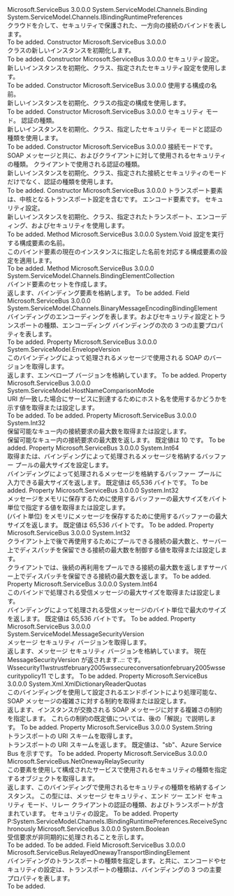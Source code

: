 <Type Name="NetOnewayRelayBinding" FullName="Microsoft.ServiceBus.NetOnewayRelayBinding">
  <TypeSignature Language="C#" Value="public class NetOnewayRelayBinding : System.ServiceModel.Channels.Binding, System.ServiceModel.Channels.IBindingRuntimePreferences" />
  <TypeSignature Language="ILAsm" Value=".class public auto ansi beforefieldinit NetOnewayRelayBinding extends System.ServiceModel.Channels.Binding implements class System.ServiceModel.Channels.IBindingRuntimePreferences" />
  <TypeSignature Language="DocId" Value="T:Microsoft.ServiceBus.NetOnewayRelayBinding" />
  <TypeSignature Language="VB.NET" Value="Public Class NetOnewayRelayBinding&#xA;Inherits Binding&#xA;Implements IBindingRuntimePreferences" />
  <TypeSignature Language="F#" Value="type NetOnewayRelayBinding = class&#xA;    inherit Binding&#xA;    interface IBindingRuntimePreferences" />
  <AssemblyInfo>
    <AssemblyName>Microsoft.ServiceBus</AssemblyName>
    <AssemblyVersion>3.0.0.0</AssemblyVersion>
  </AssemblyInfo>
  <Base>
    <BaseTypeName>System.ServiceModel.Channels.Binding</BaseTypeName>
  </Base>
  <Interfaces>
    <Interface>
      <InterfaceName>System.ServiceModel.Channels.IBindingRuntimePreferences</InterfaceName>
    </Interface>
  </Interfaces>
  <Docs>
    <summary>クラウドを介して、セキュリティで保護された、一方向の接続のバインドを表します。 </summary>
    <remarks>To be added.</remarks>
  </Docs>
  <Members>
    <Member MemberName=".ctor">
      <MemberSignature Language="C#" Value="public NetOnewayRelayBinding ();" />
      <MemberSignature Language="ILAsm" Value=".method public hidebysig specialname rtspecialname instance void .ctor() cil managed" />
      <MemberSignature Language="DocId" Value="M:Microsoft.ServiceBus.NetOnewayRelayBinding.#ctor" />
      <MemberSignature Language="VB.NET" Value="Public Sub New ()" />
      <MemberType>Constructor</MemberType>
      <AssemblyInfo>
        <AssemblyName>Microsoft.ServiceBus</AssemblyName>
        <AssemblyVersion>3.0.0.0</AssemblyVersion>
      </AssemblyInfo>
      <Parameters />
      <Docs>
        <summary><see cref="T:Microsoft.ServiceBus.NetOnewayRelayBinding" /> クラスの新しいインスタンスを初期化します。</summary>
        <remarks>To be added.</remarks>
      </Docs>
    </Member>
    <Member MemberName=".ctor">
      <MemberSignature Language="C#" Value="protected NetOnewayRelayBinding (Microsoft.ServiceBus.NetOnewayRelaySecurity security);" />
      <MemberSignature Language="ILAsm" Value=".method familyhidebysig specialname rtspecialname instance void .ctor(class Microsoft.ServiceBus.NetOnewayRelaySecurity security) cil managed" />
      <MemberSignature Language="DocId" Value="M:Microsoft.ServiceBus.NetOnewayRelayBinding.#ctor(Microsoft.ServiceBus.NetOnewayRelaySecurity)" />
      <MemberSignature Language="VB.NET" Value="Protected Sub New (security As NetOnewayRelaySecurity)" />
      <MemberSignature Language="F#" Value="new Microsoft.ServiceBus.NetOnewayRelayBinding : Microsoft.ServiceBus.NetOnewayRelaySecurity -&gt; Microsoft.ServiceBus.NetOnewayRelayBinding" Usage="new Microsoft.ServiceBus.NetOnewayRelayBinding security" />
      <MemberType>Constructor</MemberType>
      <AssemblyInfo>
        <AssemblyName>Microsoft.ServiceBus</AssemblyName>
        <AssemblyVersion>3.0.0.0</AssemblyVersion>
      </AssemblyInfo>
      <Parameters>
        <Parameter Name="security" Type="Microsoft.ServiceBus.NetOnewayRelaySecurity" />
      </Parameters>
      <Docs>
        <param name="security">セキュリティ設定。</param>
        <summary>新しいインスタンスを初期化、<see cref="T:Microsoft.ServiceBus.NetOnewayRelayBinding" />クラス、指定されたセキュリティ設定を使用します。</summary>
        <remarks>To be added.</remarks>
      </Docs>
    </Member>
    <Member MemberName=".ctor">
      <MemberSignature Language="C#" Value="public NetOnewayRelayBinding (string configurationName);" />
      <MemberSignature Language="ILAsm" Value=".method public hidebysig specialname rtspecialname instance void .ctor(string configurationName) cil managed" />
      <MemberSignature Language="DocId" Value="M:Microsoft.ServiceBus.NetOnewayRelayBinding.#ctor(System.String)" />
      <MemberSignature Language="VB.NET" Value="Public Sub New (configurationName As String)" />
      <MemberSignature Language="F#" Value="new Microsoft.ServiceBus.NetOnewayRelayBinding : string -&gt; Microsoft.ServiceBus.NetOnewayRelayBinding" Usage="new Microsoft.ServiceBus.NetOnewayRelayBinding configurationName" />
      <MemberType>Constructor</MemberType>
      <AssemblyInfo>
        <AssemblyName>Microsoft.ServiceBus</AssemblyName>
        <AssemblyVersion>3.0.0.0</AssemblyVersion>
      </AssemblyInfo>
      <Parameters>
        <Parameter Name="configurationName" Type="System.String" />
      </Parameters>
      <Docs>
        <param name="configurationName">使用する構成の名前。</param>
        <summary>新しいインスタンスを初期化、<see cref="T:Microsoft.ServiceBus.NetOnewayRelayBinding" />クラスの指定の構成を使用します。</summary>
        <remarks>To be added.</remarks>
      </Docs>
    </Member>
    <Member MemberName=".ctor">
      <MemberSignature Language="C#" Value="public NetOnewayRelayBinding (Microsoft.ServiceBus.EndToEndSecurityMode securityMode, Microsoft.ServiceBus.RelayClientAuthenticationType relayClientAuthenticationType);" />
      <MemberSignature Language="ILAsm" Value=".method public hidebysig specialname rtspecialname instance void .ctor(valuetype Microsoft.ServiceBus.EndToEndSecurityMode securityMode, valuetype Microsoft.ServiceBus.RelayClientAuthenticationType relayClientAuthenticationType) cil managed" />
      <MemberSignature Language="DocId" Value="M:Microsoft.ServiceBus.NetOnewayRelayBinding.#ctor(Microsoft.ServiceBus.EndToEndSecurityMode,Microsoft.ServiceBus.RelayClientAuthenticationType)" />
      <MemberSignature Language="F#" Value="new Microsoft.ServiceBus.NetOnewayRelayBinding : Microsoft.ServiceBus.EndToEndSecurityMode * Microsoft.ServiceBus.RelayClientAuthenticationType -&gt; Microsoft.ServiceBus.NetOnewayRelayBinding" Usage="new Microsoft.ServiceBus.NetOnewayRelayBinding (securityMode, relayClientAuthenticationType)" />
      <MemberType>Constructor</MemberType>
      <AssemblyInfo>
        <AssemblyName>Microsoft.ServiceBus</AssemblyName>
        <AssemblyVersion>3.0.0.0</AssemblyVersion>
      </AssemblyInfo>
      <Parameters>
        <Parameter Name="securityMode" Type="Microsoft.ServiceBus.EndToEndSecurityMode" />
        <Parameter Name="relayClientAuthenticationType" Type="Microsoft.ServiceBus.RelayClientAuthenticationType" />
      </Parameters>
      <Docs>
        <param name="securityMode">セキュリティ モード。 </param>
        <param name="relayClientAuthenticationType">認証の種類。 </param>
        <summary>新しいインスタンスを初期化、<see cref="T:Microsoft.ServiceBus.NetOnewayRelayBinding" />クラス、指定したセキュリティ モードと認証の種類を使用します。</summary>
        <remarks>To be added.</remarks>
      </Docs>
    </Member>
    <Member MemberName=".ctor">
      <MemberSignature Language="C#" Value="protected NetOnewayRelayBinding (Microsoft.ServiceBus.RelayedOnewayConnectionMode connectionMode, Microsoft.ServiceBus.EndToEndSecurityMode securityMode, Microsoft.ServiceBus.RelayClientAuthenticationType relayClientAuthenticationType);" />
      <MemberSignature Language="ILAsm" Value=".method familyhidebysig specialname rtspecialname instance void .ctor(valuetype Microsoft.ServiceBus.RelayedOnewayConnectionMode connectionMode, valuetype Microsoft.ServiceBus.EndToEndSecurityMode securityMode, valuetype Microsoft.ServiceBus.RelayClientAuthenticationType relayClientAuthenticationType) cil managed" />
      <MemberSignature Language="DocId" Value="M:Microsoft.ServiceBus.NetOnewayRelayBinding.#ctor(Microsoft.ServiceBus.RelayedOnewayConnectionMode,Microsoft.ServiceBus.EndToEndSecurityMode,Microsoft.ServiceBus.RelayClientAuthenticationType)" />
      <MemberSignature Language="F#" Value="new Microsoft.ServiceBus.NetOnewayRelayBinding : Microsoft.ServiceBus.RelayedOnewayConnectionMode * Microsoft.ServiceBus.EndToEndSecurityMode * Microsoft.ServiceBus.RelayClientAuthenticationType -&gt; Microsoft.ServiceBus.NetOnewayRelayBinding" Usage="new Microsoft.ServiceBus.NetOnewayRelayBinding (connectionMode, securityMode, relayClientAuthenticationType)" />
      <MemberType>Constructor</MemberType>
      <AssemblyInfo>
        <AssemblyName>Microsoft.ServiceBus</AssemblyName>
        <AssemblyVersion>3.0.0.0</AssemblyVersion>
      </AssemblyInfo>
      <Parameters>
        <Parameter Name="connectionMode" Type="Microsoft.ServiceBus.RelayedOnewayConnectionMode" />
        <Parameter Name="securityMode" Type="Microsoft.ServiceBus.EndToEndSecurityMode" />
        <Parameter Name="relayClientAuthenticationType" Type="Microsoft.ServiceBus.RelayClientAuthenticationType" />
      </Parameters>
      <Docs>
        <param name="connectionMode">接続モードです。 </param>
        <param name="securityMode">SOAP メッセージと共に、およびクライアントに対して使用されるセキュリティの種類。 </param>
        <param name="relayClientAuthenticationType">クライアントで使用される認証の種類。 </param>
        <summary>新しいインスタンスを初期化、<see cref="T:Microsoft.ServiceBus.NetOnewayRelayBinding" />クラス、指定された接続とセキュリティのモードだけでなく、認証の種類を使用します。</summary>
        <remarks>To be added.</remarks>
      </Docs>
    </Member>
    <Member MemberName=".ctor">
      <MemberSignature Language="C#" Value="protected NetOnewayRelayBinding (Microsoft.ServiceBus.RelayedOnewayTransportBindingElement transport, System.ServiceModel.Channels.BinaryMessageEncodingBindingElement encoding, Microsoft.ServiceBus.NetOnewayRelaySecurity security);" />
      <MemberSignature Language="ILAsm" Value=".method familyhidebysig specialname rtspecialname instance void .ctor(class Microsoft.ServiceBus.RelayedOnewayTransportBindingElement transport, class System.ServiceModel.Channels.BinaryMessageEncodingBindingElement encoding, class Microsoft.ServiceBus.NetOnewayRelaySecurity security) cil managed" />
      <MemberSignature Language="DocId" Value="M:Microsoft.ServiceBus.NetOnewayRelayBinding.#ctor(Microsoft.ServiceBus.RelayedOnewayTransportBindingElement,System.ServiceModel.Channels.BinaryMessageEncodingBindingElement,Microsoft.ServiceBus.NetOnewayRelaySecurity)" />
      <MemberSignature Language="VB.NET" Value="Protected Sub New (transport As RelayedOnewayTransportBindingElement, encoding As BinaryMessageEncodingBindingElement, security As NetOnewayRelaySecurity)" />
      <MemberSignature Language="F#" Value="new Microsoft.ServiceBus.NetOnewayRelayBinding : Microsoft.ServiceBus.RelayedOnewayTransportBindingElement * System.ServiceModel.Channels.BinaryMessageEncodingBindingElement * Microsoft.ServiceBus.NetOnewayRelaySecurity -&gt; Microsoft.ServiceBus.NetOnewayRelayBinding" Usage="new Microsoft.ServiceBus.NetOnewayRelayBinding (transport, encoding, security)" />
      <MemberType>Constructor</MemberType>
      <AssemblyInfo>
        <AssemblyName>Microsoft.ServiceBus</AssemblyName>
        <AssemblyVersion>3.0.0.0</AssemblyVersion>
      </AssemblyInfo>
      <Parameters>
        <Parameter Name="transport" Type="Microsoft.ServiceBus.RelayedOnewayTransportBindingElement" />
        <Parameter Name="encoding" Type="System.ServiceModel.Channels.BinaryMessageEncodingBindingElement" />
        <Parameter Name="security" Type="Microsoft.ServiceBus.NetOnewayRelaySecurity" />
      </Parameters>
      <Docs>
        <param name="transport"> トランスポート要素は、中核となるトランスポート設定を含むです。</param>
        <param name="encoding"> エンコード要素です。</param>
        <param name="security"> セキュリティ設定。</param>
        <summary>新しいインスタンスを初期化、<see cref="T:Microsoft.ServiceBus.NetOnewayRelayBinding" />クラス、指定されたトランスポート、エンコーディング、およびセキュリティを使用します。</summary>
        <remarks>To be added.</remarks>
      </Docs>
    </Member>
    <Member MemberName="ApplyConfiguration">
      <MemberSignature Language="C#" Value="protected virtual void ApplyConfiguration (string configurationName);" />
      <MemberSignature Language="ILAsm" Value=".method familyhidebysig newslot virtual instance void ApplyConfiguration(string configurationName) cil managed" />
      <MemberSignature Language="DocId" Value="M:Microsoft.ServiceBus.NetOnewayRelayBinding.ApplyConfiguration(System.String)" />
      <MemberSignature Language="VB.NET" Value="Protected Overridable Sub ApplyConfiguration (configurationName As String)" />
      <MemberSignature Language="F#" Value="abstract member ApplyConfiguration : string -&gt; unit&#xA;override this.ApplyConfiguration : string -&gt; unit" Usage="netOnewayRelayBinding.ApplyConfiguration configurationName" />
      <MemberType>Method</MemberType>
      <AssemblyInfo>
        <AssemblyName>Microsoft.ServiceBus</AssemblyName>
        <AssemblyVersion>3.0.0.0</AssemblyVersion>
      </AssemblyInfo>
      <ReturnValue>
        <ReturnType>System.Void</ReturnType>
      </ReturnValue>
      <Parameters>
        <Parameter Name="configurationName" Type="System.String" />
      </Parameters>
      <Docs>
        <param name="configurationName">設定を実行する構成要素の名前。</param>
        <summary>このバインド要素の現在のインスタンスに指定した名前を対応する構成要素の設定を適用します。</summary>
        <remarks>To be added.</remarks>
      </Docs>
    </Member>
    <Member MemberName="CreateBindingElements">
      <MemberSignature Language="C#" Value="public override System.ServiceModel.Channels.BindingElementCollection CreateBindingElements ();" />
      <MemberSignature Language="ILAsm" Value=".method public hidebysig virtual instance class System.ServiceModel.Channels.BindingElementCollection CreateBindingElements() cil managed" />
      <MemberSignature Language="DocId" Value="M:Microsoft.ServiceBus.NetOnewayRelayBinding.CreateBindingElements" />
      <MemberSignature Language="VB.NET" Value="Public Overrides Function CreateBindingElements () As BindingElementCollection" />
      <MemberSignature Language="F#" Value="override this.CreateBindingElements : unit -&gt; System.ServiceModel.Channels.BindingElementCollection" Usage="netOnewayRelayBinding.CreateBindingElements " />
      <MemberType>Method</MemberType>
      <AssemblyInfo>
        <AssemblyName>Microsoft.ServiceBus</AssemblyName>
        <AssemblyVersion>3.0.0.0</AssemblyVersion>
      </AssemblyInfo>
      <ReturnValue>
        <ReturnType>System.ServiceModel.Channels.BindingElementCollection</ReturnType>
      </ReturnValue>
      <Parameters />
      <Docs>
        <summary>バインド要素のセットを作成します。</summary>
        <returns>返します、<see cref="T:System.ServiceModel.Channels.BindingElementCollection" />バインディング要素を格納します。</returns>
        <remarks>To be added.</remarks>
      </Docs>
    </Member>
    <Member MemberName="encoding">
      <MemberSignature Language="C#" Value="protected internal System.ServiceModel.Channels.BinaryMessageEncodingBindingElement encoding;" />
      <MemberSignature Language="ILAsm" Value=".field familyorassembly class System.ServiceModel.Channels.BinaryMessageEncodingBindingElement encoding" />
      <MemberSignature Language="DocId" Value="F:Microsoft.ServiceBus.NetOnewayRelayBinding.encoding" />
      <MemberSignature Language="VB.NET" Value="Protected Friend encoding As BinaryMessageEncodingBindingElement " />
      <MemberSignature Language="F#" Value="val mutable encoding : System.ServiceModel.Channels.BinaryMessageEncodingBindingElement" Usage="Microsoft.ServiceBus.NetOnewayRelayBinding.encoding" />
      <MemberType>Field</MemberType>
      <AssemblyInfo>
        <AssemblyName>Microsoft.ServiceBus</AssemblyName>
        <AssemblyVersion>3.0.0.0</AssemblyVersion>
      </AssemblyInfo>
      <ReturnValue>
        <ReturnType>System.ServiceModel.Channels.BinaryMessageEncodingBindingElement</ReturnType>
      </ReturnValue>
      <Docs>
        <summary>バインディングのエンコーディングを表します。およびセキュリティ設定とトランスポートの種類、エンコーディング バインディングの次の 3 つの主要プロパティを表します。</summary>
        <remarks>To be added.</remarks>
      </Docs>
    </Member>
    <Member MemberName="EnvelopeVersion">
      <MemberSignature Language="C#" Value="public System.ServiceModel.EnvelopeVersion EnvelopeVersion { get; }" />
      <MemberSignature Language="ILAsm" Value=".property instance class System.ServiceModel.EnvelopeVersion EnvelopeVersion" />
      <MemberSignature Language="DocId" Value="P:Microsoft.ServiceBus.NetOnewayRelayBinding.EnvelopeVersion" />
      <MemberSignature Language="VB.NET" Value="Public ReadOnly Property EnvelopeVersion As EnvelopeVersion" />
      <MemberSignature Language="F#" Value="member this.EnvelopeVersion : System.ServiceModel.EnvelopeVersion" Usage="Microsoft.ServiceBus.NetOnewayRelayBinding.EnvelopeVersion" />
      <MemberType>Property</MemberType>
      <AssemblyInfo>
        <AssemblyName>Microsoft.ServiceBus</AssemblyName>
        <AssemblyVersion>3.0.0.0</AssemblyVersion>
      </AssemblyInfo>
      <ReturnValue>
        <ReturnType>System.ServiceModel.EnvelopeVersion</ReturnType>
      </ReturnValue>
      <Docs>
        <summary>このバインディングによって処理されるメッセージで使用される SOAP のバージョンを取得します。</summary>
        <value>返します、<see cref="T:System.ServiceModel.EnvelopeVersion" />エンベロープ バージョンを格納しています。</value>
        <remarks>To be added.</remarks>
      </Docs>
    </Member>
    <Member MemberName="HostNameComparisonMode">
      <MemberSignature Language="C#" Value="public System.ServiceModel.HostNameComparisonMode HostNameComparisonMode { get; set; }" />
      <MemberSignature Language="ILAsm" Value=".property instance valuetype System.ServiceModel.HostNameComparisonMode HostNameComparisonMode" />
      <MemberSignature Language="DocId" Value="P:Microsoft.ServiceBus.NetOnewayRelayBinding.HostNameComparisonMode" />
      <MemberSignature Language="VB.NET" Value="Public Property HostNameComparisonMode As HostNameComparisonMode" />
      <MemberSignature Language="F#" Value="member this.HostNameComparisonMode : System.ServiceModel.HostNameComparisonMode with get, set" Usage="Microsoft.ServiceBus.NetOnewayRelayBinding.HostNameComparisonMode" />
      <MemberType>Property</MemberType>
      <AssemblyInfo>
        <AssemblyName>Microsoft.ServiceBus</AssemblyName>
        <AssemblyVersion>3.0.0.0</AssemblyVersion>
      </AssemblyInfo>
      <ReturnValue>
        <ReturnType>System.ServiceModel.HostNameComparisonMode</ReturnType>
      </ReturnValue>
      <Docs>
        <summary>
            URI が一致した場合にサービスに到達するためにホスト名を使用するかどうかを示す値を取得または設定します。
            </summary>
        <value>To be added.</value>
        <remarks>To be added.</remarks>
      </Docs>
    </Member>
    <Member MemberName="ListenBacklog">
      <MemberSignature Language="C#" Value="public int ListenBacklog { get; set; }" />
      <MemberSignature Language="ILAsm" Value=".property instance int32 ListenBacklog" />
      <MemberSignature Language="DocId" Value="P:Microsoft.ServiceBus.NetOnewayRelayBinding.ListenBacklog" />
      <MemberSignature Language="VB.NET" Value="Public Property ListenBacklog As Integer" />
      <MemberSignature Language="F#" Value="member this.ListenBacklog : int with get, set" Usage="Microsoft.ServiceBus.NetOnewayRelayBinding.ListenBacklog" />
      <MemberType>Property</MemberType>
      <AssemblyInfo>
        <AssemblyName>Microsoft.ServiceBus</AssemblyName>
        <AssemblyVersion>3.0.0.0</AssemblyVersion>
      </AssemblyInfo>
      <ReturnValue>
        <ReturnType>System.Int32</ReturnType>
      </ReturnValue>
      <Docs>
        <summary>保留可能なキュー内の接続要求の最大数を取得または設定します。</summary>
        <value>保留可能なキュー内の接続要求の最大数を返します。 既定値は 10 です。</value>
        <remarks>To be added.</remarks>
      </Docs>
    </Member>
    <Member MemberName="MaxBufferPoolSize">
      <MemberSignature Language="C#" Value="public long MaxBufferPoolSize { get; set; }" />
      <MemberSignature Language="ILAsm" Value=".property instance int64 MaxBufferPoolSize" />
      <MemberSignature Language="DocId" Value="P:Microsoft.ServiceBus.NetOnewayRelayBinding.MaxBufferPoolSize" />
      <MemberSignature Language="VB.NET" Value="Public Property MaxBufferPoolSize As Long" />
      <MemberSignature Language="F#" Value="member this.MaxBufferPoolSize : int64 with get, set" Usage="Microsoft.ServiceBus.NetOnewayRelayBinding.MaxBufferPoolSize" />
      <MemberType>Property</MemberType>
      <AssemblyInfo>
        <AssemblyName>Microsoft.ServiceBus</AssemblyName>
        <AssemblyVersion>3.0.0.0</AssemblyVersion>
      </AssemblyInfo>
      <ReturnValue>
        <ReturnType>System.Int64</ReturnType>
      </ReturnValue>
      <Docs>
        <summary>取得または、バインディングによって処理されるメッセージを格納するバッファー プールの最大サイズを設定します。</summary>
        <value>バインディングによって処理されるメッセージを格納するバッファー プールに入力できる最大サイズを返します。 既定値は 65,536 バイトです。</value>
        <remarks>To be added.</remarks>
      </Docs>
    </Member>
    <Member MemberName="MaxBufferSize">
      <MemberSignature Language="C#" Value="public int MaxBufferSize { get; set; }" />
      <MemberSignature Language="ILAsm" Value=".property instance int32 MaxBufferSize" />
      <MemberSignature Language="DocId" Value="P:Microsoft.ServiceBus.NetOnewayRelayBinding.MaxBufferSize" />
      <MemberSignature Language="VB.NET" Value="Public Property MaxBufferSize As Integer" />
      <MemberSignature Language="F#" Value="member this.MaxBufferSize : int with get, set" Usage="Microsoft.ServiceBus.NetOnewayRelayBinding.MaxBufferSize" />
      <MemberType>Property</MemberType>
      <AssemblyInfo>
        <AssemblyName>Microsoft.ServiceBus</AssemblyName>
        <AssemblyVersion>3.0.0.0</AssemblyVersion>
      </AssemblyInfo>
      <ReturnValue>
        <ReturnType>System.Int32</ReturnType>
      </ReturnValue>
      <Docs>
        <summary>メッセージをメモリに保存するために使用するバッファーの最大サイズをバイト単位で指定する値を取得または設定します。</summary>
        <value>(バイト単位) をメモリにメッセージを保存するために使用するバッファーの最大サイズを返します。 既定値は 65,536 バイトです。</value>
        <remarks>To be added.</remarks>
      </Docs>
    </Member>
    <Member MemberName="MaxConnections">
      <MemberSignature Language="C#" Value="public int MaxConnections { get; set; }" />
      <MemberSignature Language="ILAsm" Value=".property instance int32 MaxConnections" />
      <MemberSignature Language="DocId" Value="P:Microsoft.ServiceBus.NetOnewayRelayBinding.MaxConnections" />
      <MemberSignature Language="VB.NET" Value="Public Property MaxConnections As Integer" />
      <MemberSignature Language="F#" Value="member this.MaxConnections : int with get, set" Usage="Microsoft.ServiceBus.NetOnewayRelayBinding.MaxConnections" />
      <MemberType>Property</MemberType>
      <AssemblyInfo>
        <AssemblyName>Microsoft.ServiceBus</AssemblyName>
        <AssemblyVersion>3.0.0.0</AssemblyVersion>
      </AssemblyInfo>
      <ReturnValue>
        <ReturnType>System.Int32</ReturnType>
      </ReturnValue>
      <Docs>
        <summary>クライアント上で後で再使用するためにプールできる接続の最大数と、サーバー上でディスパッチを保留できる接続の最大数を制御する値を取得または設定します。</summary>
        <value>クライアントでは、後続の再利用をプールできる接続の最大数を返しますサーバー上でディスパッチを保留できる接続の最大数を返します。</value>
        <remarks>To be added.</remarks>
      </Docs>
    </Member>
    <Member MemberName="MaxReceivedMessageSize">
      <MemberSignature Language="C#" Value="public long MaxReceivedMessageSize { get; set; }" />
      <MemberSignature Language="ILAsm" Value=".property instance int64 MaxReceivedMessageSize" />
      <MemberSignature Language="DocId" Value="P:Microsoft.ServiceBus.NetOnewayRelayBinding.MaxReceivedMessageSize" />
      <MemberSignature Language="VB.NET" Value="Public Property MaxReceivedMessageSize As Long" />
      <MemberSignature Language="F#" Value="member this.MaxReceivedMessageSize : int64 with get, set" Usage="Microsoft.ServiceBus.NetOnewayRelayBinding.MaxReceivedMessageSize" />
      <MemberType>Property</MemberType>
      <AssemblyInfo>
        <AssemblyName>Microsoft.ServiceBus</AssemblyName>
        <AssemblyVersion>3.0.0.0</AssemblyVersion>
      </AssemblyInfo>
      <ReturnValue>
        <ReturnType>System.Int64</ReturnType>
      </ReturnValue>
      <Docs>
        <summary>このバインドで処理される受信メッセージの最大サイズを取得または設定します。</summary>
        <value>バインディングによって処理される受信メッセージのバイト単位で最大のサイズを返します。 既定値は 65,536 バイトです。</value>
        <remarks>To be added.</remarks>
      </Docs>
    </Member>
    <Member MemberName="MessageSecurityVersion">
      <MemberSignature Language="C#" Value="protected internal System.ServiceModel.MessageSecurityVersion MessageSecurityVersion { get; }" />
      <MemberSignature Language="ILAsm" Value=".property instance class System.ServiceModel.MessageSecurityVersion MessageSecurityVersion" />
      <MemberSignature Language="DocId" Value="P:Microsoft.ServiceBus.NetOnewayRelayBinding.MessageSecurityVersion" />
      <MemberSignature Language="VB.NET" Value="Protected Friend ReadOnly Property MessageSecurityVersion As MessageSecurityVersion" />
      <MemberSignature Language="F#" Value="member this.MessageSecurityVersion : System.ServiceModel.MessageSecurityVersion" Usage="Microsoft.ServiceBus.NetOnewayRelayBinding.MessageSecurityVersion" />
      <MemberType>Property</MemberType>
      <AssemblyInfo>
        <AssemblyName>Microsoft.ServiceBus</AssemblyName>
        <AssemblyVersion>3.0.0.0</AssemblyVersion>
      </AssemblyInfo>
      <ReturnValue>
        <ReturnType>System.ServiceModel.MessageSecurityVersion</ReturnType>
      </ReturnValue>
      <Docs>
        <summary>メッセージ セキュリティ バージョンを取得します。</summary>
        <value>返します、<see cref="T:System.ServiceModel.MessageSecurityVersion" />メッセージ セキュリティ バージョンを格納しています。 現在 MessageSecurityVersion が返されます..:: です。Wssecurity11wstrustfebruary2005wssecureconversationfebruary2005wssecuritypolicy11 でします。</value>
        <remarks>To be added.</remarks>
      </Docs>
    </Member>
    <Member MemberName="ReaderQuotas">
      <MemberSignature Language="C#" Value="public System.Xml.XmlDictionaryReaderQuotas ReaderQuotas { get; set; }" />
      <MemberSignature Language="ILAsm" Value=".property instance class System.Xml.XmlDictionaryReaderQuotas ReaderQuotas" />
      <MemberSignature Language="DocId" Value="P:Microsoft.ServiceBus.NetOnewayRelayBinding.ReaderQuotas" />
      <MemberSignature Language="VB.NET" Value="Public Property ReaderQuotas As XmlDictionaryReaderQuotas" />
      <MemberSignature Language="F#" Value="member this.ReaderQuotas : System.Xml.XmlDictionaryReaderQuotas with get, set" Usage="Microsoft.ServiceBus.NetOnewayRelayBinding.ReaderQuotas" />
      <MemberType>Property</MemberType>
      <AssemblyInfo>
        <AssemblyName>Microsoft.ServiceBus</AssemblyName>
        <AssemblyVersion>3.0.0.0</AssemblyVersion>
      </AssemblyInfo>
      <ReturnValue>
        <ReturnType>System.Xml.XmlDictionaryReaderQuotas</ReturnType>
      </ReturnValue>
      <Docs>
        <summary>このバインディングを使用して設定されるエンドポイントにより処理可能な、SOAP メッセージの複雑さに対する制約を取得または設定します。</summary>
        <value>返します、<see cref="T:System.Xml.XmlDictionaryReaderQuotas" />インスタンスが交換される SOAP メッセージに対する複雑さの制約を指定します。 これらの制約の既定値については、後の「解説」で説明します。</value>
        <remarks>To be added.</remarks>
      </Docs>
    </Member>
    <Member MemberName="Scheme">
      <MemberSignature Language="C#" Value="public override string Scheme { get; }" />
      <MemberSignature Language="ILAsm" Value=".property instance string Scheme" />
      <MemberSignature Language="DocId" Value="P:Microsoft.ServiceBus.NetOnewayRelayBinding.Scheme" />
      <MemberSignature Language="VB.NET" Value="Public Overrides ReadOnly Property Scheme As String" />
      <MemberSignature Language="F#" Value="member this.Scheme : string" Usage="Microsoft.ServiceBus.NetOnewayRelayBinding.Scheme" />
      <MemberType>Property</MemberType>
      <AssemblyInfo>
        <AssemblyName>Microsoft.ServiceBus</AssemblyName>
        <AssemblyVersion>3.0.0.0</AssemblyVersion>
      </AssemblyInfo>
      <ReturnValue>
        <ReturnType>System.String</ReturnType>
      </ReturnValue>
      <Docs>
        <summary>トランスポートの URI スキームを取得します。</summary>
        <value>トランスポートの URI スキームを返します。 既定値は、"sb"、Azure Service Bus を示すです。</value>
        <remarks>To be added.</remarks>
      </Docs>
    </Member>
    <Member MemberName="Security">
      <MemberSignature Language="C#" Value="public Microsoft.ServiceBus.NetOnewayRelaySecurity Security { get; }" />
      <MemberSignature Language="ILAsm" Value=".property instance class Microsoft.ServiceBus.NetOnewayRelaySecurity Security" />
      <MemberSignature Language="DocId" Value="P:Microsoft.ServiceBus.NetOnewayRelayBinding.Security" />
      <MemberSignature Language="VB.NET" Value="Public ReadOnly Property Security As NetOnewayRelaySecurity" />
      <MemberSignature Language="F#" Value="member this.Security : Microsoft.ServiceBus.NetOnewayRelaySecurity" Usage="Microsoft.ServiceBus.NetOnewayRelayBinding.Security" />
      <MemberType>Property</MemberType>
      <AssemblyInfo>
        <AssemblyName>Microsoft.ServiceBus</AssemblyName>
        <AssemblyVersion>3.0.0.0</AssemblyVersion>
      </AssemblyInfo>
      <ReturnValue>
        <ReturnType>Microsoft.ServiceBus.NetOnewayRelaySecurity</ReturnType>
      </ReturnValue>
      <Docs>
        <summary>この要素を使用して構成されたサービスで使用されるセキュリティの種類を指定するオブジェクトを取得します。</summary>
        <value>返します、<see cref="T:Microsoft.ServiceBus.NetOnewayRelaySecurity" />このバインディングで使用されるセキュリティの種類を格納するインスタンス。 この型には、メッセージ セキュリティ、エンド ツー エンド セキュリティ モード、リレー クライアントの認証の種類、およびトランスポートが含まれています。 セキュリティの設定。</value>
        <remarks>To be added.</remarks>
      </Docs>
    </Member>
    <Member MemberName="System.ServiceModel.Channels.IBindingRuntimePreferences.ReceiveSynchronously">
      <MemberSignature Language="C#" Value="bool System.ServiceModel.Channels.IBindingRuntimePreferences.ReceiveSynchronously { get; }" />
      <MemberSignature Language="ILAsm" Value=".property instance bool System.ServiceModel.Channels.IBindingRuntimePreferences.ReceiveSynchronously" />
      <MemberSignature Language="DocId" Value="P:Microsoft.ServiceBus.NetOnewayRelayBinding.System#ServiceModel#Channels#IBindingRuntimePreferences#ReceiveSynchronously" />
      <MemberSignature Language="VB.NET" Value=" ReadOnly Property ReceiveSynchronously As Boolean Implements IBindingRuntimePreferences.ReceiveSynchronously" />
      <MemberSignature Language="F#" Usage="Microsoft.ServiceBus.NetOnewayRelayBinding.System.ServiceModel.Channels.IBindingRuntimePreferences.ReceiveSynchronously" />
      <MemberType>Property</MemberType>
      <Implements>
        <InterfaceMember>P:System.ServiceModel.Channels.IBindingRuntimePreferences.ReceiveSynchronously</InterfaceMember>
      </Implements>
      <AssemblyInfo>
        <AssemblyName>Microsoft.ServiceBus</AssemblyName>
        <AssemblyVersion>3.0.0.0</AssemblyVersion>
      </AssemblyInfo>
      <ReturnValue>
        <ReturnType>System.Boolean</ReturnType>
      </ReturnValue>
      <Docs>
        <summary>
            受信要求が非同期的に処理されることを示します。
            </summary>
        <value>To be added.</value>
        <remarks>To be added.</remarks>
      </Docs>
    </Member>
    <Member MemberName="transport">
      <MemberSignature Language="C#" Value="protected internal Microsoft.ServiceBus.RelayedOnewayTransportBindingElement transport;" />
      <MemberSignature Language="ILAsm" Value=".field familyorassembly class Microsoft.ServiceBus.RelayedOnewayTransportBindingElement transport" />
      <MemberSignature Language="DocId" Value="F:Microsoft.ServiceBus.NetOnewayRelayBinding.transport" />
      <MemberSignature Language="VB.NET" Value="Protected Friend transport As RelayedOnewayTransportBindingElement " />
      <MemberSignature Language="F#" Value="val mutable transport : Microsoft.ServiceBus.RelayedOnewayTransportBindingElement" Usage="Microsoft.ServiceBus.NetOnewayRelayBinding.transport" />
      <MemberType>Field</MemberType>
      <AssemblyInfo>
        <AssemblyName>Microsoft.ServiceBus</AssemblyName>
        <AssemblyVersion>3.0.0.0</AssemblyVersion>
      </AssemblyInfo>
      <ReturnValue>
        <ReturnType>Microsoft.ServiceBus.RelayedOnewayTransportBindingElement</ReturnType>
      </ReturnValue>
      <Docs>
        <summary>バインディングのトランスポートの種類を指定します。と共に、エンコードやセキュリティの設定は、トランスポートの種類は、バインディングの 3 つの主要プロパティを表します。</summary>
        <remarks>To be added.</remarks>
      </Docs>
    </Member>
  </Members>
</Type>